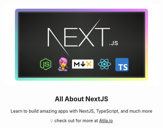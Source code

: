 <div align="center">
  <a href="https://atila.io/all-about-next">
    <img src="https://raw.githubusercontent.com/atilafassina/atilafassina/master/course-banner.png" alt="All About NextJS banner" />
  </a>
  <h2>
    All About NextJS
  </h2>

Learn to build amazing apps with NextJS, TypeScript, and much more

💡 check out for more at [Atila.io](https://atila.io)

</div>
